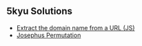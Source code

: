 ## 5kyu Solutions
- [Extract the domain name from a URL (JS)](https://www.codewars.com/kata/514a024011ea4fb54200004b)
- [Josephus Permutation](https://www.codewars.com/kata/5550d638a99ddb113e0000a2)